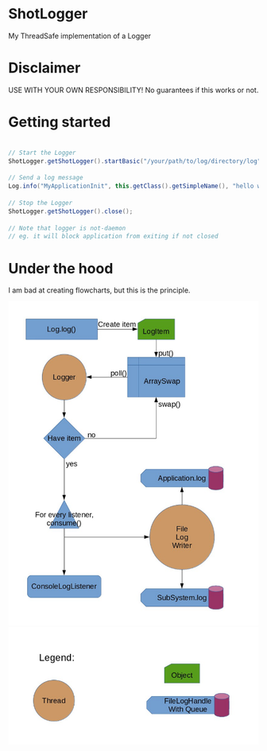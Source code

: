 # ShotLogger
My ThreadSafe implementation of a Logger

# Disclaimer

USE WITH YOUR OWN RESPONSIBILITY!
No guarantees if this works or not.

# Getting started

```java

// Start the Logger
ShotLogger.getShotLogger().startBasic("/your/path/to/log/directory/log");

// Send a log message
Log.info("MyApplicationInit", this.getClass().getSimpleName(), "hello world!", null);

// Stop the Logger
ShotLogger.getShotLogger().close();

// Note that logger is not-daemon
// eg. it will block application from exiting if not closed

```

# Under the hood

I am bad at creating flowcharts, but this is the principle.

<img src="https://raw.githubusercontent.com/SHOTbyGUN/ShotLogger/master/other/crudeFlowChart.jpg">

<img src="https://raw.githubusercontent.com/SHOTbyGUN/ShotLogger/master/other/crudeLegend.jpg">
